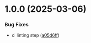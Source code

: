 # 1.0.0 (2025-03-06)


### Bug Fixes

* ci linting step ([a05d6ff](https://github.com/Bellorico323/teddy-open-finance/commit/a05d6ff4f200f63d5905cc9e093a74efda226cee))
